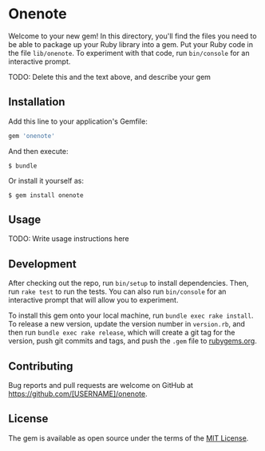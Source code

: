 # Onenote

Welcome to your new gem! In this directory, you'll find the files you need to be able to package up your Ruby library into a gem. Put your Ruby code in the file `lib/onenote`. To experiment with that code, run `bin/console` for an interactive prompt.

TODO: Delete this and the text above, and describe your gem

## Installation

Add this line to your application's Gemfile:

```ruby
gem 'onenote'
```

And then execute:

    $ bundle

Or install it yourself as:

    $ gem install onenote

## Usage

TODO: Write usage instructions here

## Development

After checking out the repo, run `bin/setup` to install dependencies. Then, run `rake test` to run the tests. You can also run `bin/console` for an interactive prompt that will allow you to experiment.

To install this gem onto your local machine, run `bundle exec rake install`. To release a new version, update the version number in `version.rb`, and then run `bundle exec rake release`, which will create a git tag for the version, push git commits and tags, and push the `.gem` file to [rubygems.org](https://rubygems.org).

## Contributing

Bug reports and pull requests are welcome on GitHub at https://github.com/[USERNAME]/onenote.


## License

The gem is available as open source under the terms of the [MIT License](http://opensource.org/licenses/MIT).

